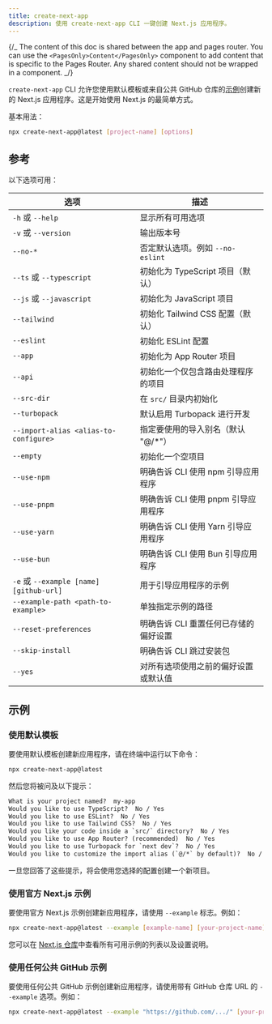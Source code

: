 ```yaml
---
title: create-next-app
description: 使用 create-next-app CLI 一键创建 Next.js 应用程序。
---
```


{/_ The content of this doc is shared between the app and pages router. You can use the `<PagesOnly>Content</PagesOnly>` component to add content that is specific to the Pages Router. Any shared content should not be wrapped in a component. _/}

`create-next-app` CLI 允许您使用默认模板或来自公共 GitHub 仓库的[示例](https://github.com/vercel/next.js/tree/canary/examples)创建新的 Next.js 应用程序。这是开始使用 Next.js 的最简单方式。

基本用法：

```bash filename="Terminal"
npx create-next-app@latest [project-name] [options]
```

## 参考

以下选项可用：

| 选项                                    | 描述                                  |
| --------------------------------------- | ------------------------------------- |
| `-h` 或 `--help`                        | 显示所有可用选项                      |
| `-v` 或 `--version`                     | 输出版本号                            |
| `--no-*`                                | 否定默认选项。例如 `--no-eslint`      |
| `--ts` 或 `--typescript`                | 初始化为 TypeScript 项目（默认）      |
| `--js` 或 `--javascript`                | 初始化为 JavaScript 项目              |
| `--tailwind`                            | 初始化 Tailwind CSS 配置（默认）      |
| `--eslint`                              | 初始化 ESLint 配置                    |
| `--app`                                 | 初始化为 App Router 项目              |
| `--api`                                 | 初始化一个仅包含路由处理程序的项目    |
| `--src-dir`                             | 在 `src/` 目录内初始化                |
| `--turbopack`                           | 默认启用 Turbopack 进行开发           |
| `--import-alias <alias-to-configure>`   | 指定要使用的导入别名（默认 "@/\*"）   |
| `--empty`                               | 初始化一个空项目                      |
| `--use-npm`                             | 明确告诉 CLI 使用 npm 引导应用程序    |
| `--use-pnpm`                            | 明确告诉 CLI 使用 pnpm 引导应用程序   |
| `--use-yarn`                            | 明确告诉 CLI 使用 Yarn 引导应用程序   |
| `--use-bun`                             | 明确告诉 CLI 使用 Bun 引导应用程序    |
| `-e` 或 `--example [name] [github-url]` | 用于引导应用程序的示例                |
| `--example-path <path-to-example>`      | 单独指定示例的路径                    |
| `--reset-preferences`                   | 明确告诉 CLI 重置任何已存储的偏好设置 |
| `--skip-install`                        | 明确告诉 CLI 跳过安装包               |
| `--yes`                                 | 对所有选项使用之前的偏好设置或默认值  |

## 示例

### 使用默认模板

要使用默认模板创建新应用程序，请在终端中运行以下命令：

```bash filename="Terminal"
npx create-next-app@latest
```

然后您将被问及以下提示：

```txt filename="Terminal"
What is your project named?  my-app
Would you like to use TypeScript?  No / Yes
Would you like to use ESLint?  No / Yes
Would you like to use Tailwind CSS?  No / Yes
Would you like your code inside a `src/` directory?  No / Yes
Would you like to use App Router? (recommended)  No / Yes
Would you like to use Turbopack for `next dev`?  No / Yes
Would you like to customize the import alias (`@/*` by default)?  No / Yes
```

一旦您回答了这些提示，将会使用您选择的配置创建一个新项目。

### 使用官方 Next.js 示例

要使用官方 Next.js 示例创建新应用程序，请使用 `--example` 标志。例如：

```bash filename="Terminal"
npx create-next-app@latest --example [example-name] [your-project-name]
```

您可以在 [Next.js 仓库](https://github.com/vercel/next.js/tree/canary/examples)中查看所有可用示例的列表以及设置说明。

### 使用任何公共 GitHub 示例

要使用任何公共 GitHub 示例创建新应用程序，请使用带有 GitHub 仓库 URL 的 `--example` 选项。例如：

```bash filename="Terminal"
npx create-next-app@latest --example "https://github.com/.../" [your-project-name]
```
